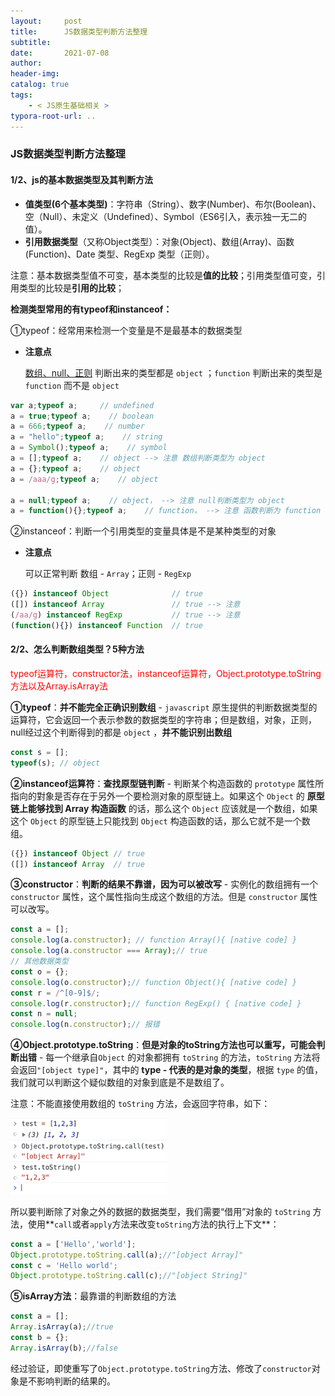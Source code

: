 ```yaml
---
layout:     post
title:      JS数据类型判断方法整理
subtitle:  
date:       2021-07-08
author:     
header-img: 
catalog: true
tags:
    - < JS原生基础相关 >
typora-root-url: ..
---
```


### JS数据类型判断方法整理

#### 1/2、js的基本数据类型及其判断方法

- **值类型(6个基本类型)**：字符串（String）、数字(Number)、布尔(Boolean)、空（Null）、未定义（Undefined）、Symbol（ES6引入，表示独一无二的值）。
- **引用数据类型**（又称Object类型）：对象(Object)、数组(Array)、函数(Function)、Date 类型、RegExp 类型（正则）。

注意：基本数据类型值不可变，基本类型的比较是**值的比较**；引用类型值可变，引用类型的比较是**引用的比较**；

**检测类型常用的有typeof和instanceof：**

①typeof：经常用来检测一个变量是不是最基本的数据类型

- **注意点**

    <u>数组、null、正则</u>  判断出来的类型都是 `object` ；`function` 判断出来的类型是 `function` 而不是 `object`

```javascript
var a;typeof a;    	// undefined
a = true;typeof a;    // boolean
a = 666;typeof a;    // number 
a = "hello";typeof a;    // string
a = Symbol();typeof a;    // symbol
a = [];typeof a;    // object --> 注意 数组判断类型为 object
a = {};typeof a;    // object
a = /aaa/g;typeof a;    // object

a = null;typeof a;    // object， --> 注意 null判断类型为 object
a = function(){};typeof a;    // function， --> 注意 函数判断为 function 而不是 object
```

②instanceof：判断一个引用类型的变量具体是不是某种类型的对象

- **注意点**

    可以正常判断 数组 - `Array`；正则 - `RegExp`

```javascript
({}) instanceof Object              // true
([]) instanceof Array               // true --> 注意
(/aa/g) instanceof RegExp           // true --> 注意
(function(){}) instanceof Function  // true
```



#### 2/2、怎么判断数组类型？5种方法

<span style="color:red">typeof运算符，constructor法，instanceof运算符，Object.prototype.toString方法以及Array.isArray法</span>

**①typeof**：**并不能完全正确识别数组** - `javascript` 原生提供的判断数据类型的运算符，它会返回一个表示参数的数据类型的字符串；但是数组，对象，正则，null经过这个判断得到的都是 `object` ，**并不能识别出数组**

```javascript
const s = [];
typeof(s); // object
```

**②instanceof运算符**：**查找原型链判断** - 判断某个构造函数的 `prototype` 属性所指向的對象是否存在于另外一个要检测对象的原型链上。如果这个 `Object` 的 **原型链上能够找到 Array 构造函数** 的话，那么这个 `Object` 应该就是一个数组，如果这个 `Object` 的原型链上只能找到 `Object` 构造函数的话，那么它就不是一个数组。

```javascript
({}) instanceof Object // true
([]) instanceof Array  // true
```

**③constructor**：**判断的结果不靠谱，因为可以被改写** - 实例化的数组拥有一个 `constructor` 属性，这个属性指向生成这个数组的方法。但是 `constructor` 属性可以改写。

```javascript
const a = [];
console.log(a.constructor); // function Array(){ [native code] }
console.log(a.constructor === Array);// true
// 其他数据类型
const o = {};
console.log(o.constructor);// function Object(){ [native code] }
const r = /^[0-9]$/;
console.log(r.constructor);// function RegExp() { [native code] }
const n = null;
console.log(n.constructor);// 报错
```

**④Object.prototype.toString**：**但是对象的toString方法也可以重写，可能会判断出错** - 每一个继承自`Object` 的对象都拥有 `toString` 的方法，`toString` 方法将会返回`"[object type]"`，其中的 **type - 代表的是对象的类型**，根据 `type` 的值，我们就可以判断这个疑似数组的对象到底是不是数组了。



注意：不能直接使用数组的 `toString` 方法，会返回字符串，如下：

<img src="/../img/assets_2019/image-20210708083051718.png" alt="image-20210708083051718" style="zoom:40%;" />

所以要判断除了对象之外的数据的数据类型，我们需要“借用”对象的 `toString` 方法，使用**`call`或者`apply`方法来改变`toString`方法的执行上下文**：

```javascript
const a = ['Hello','world'];
Object.prototype.toString.call(a);//"[object Array]"
const c = 'Hello world';
Object.prototype.toString.call(c);//"[object String]"
```

**⑤isArray方法**：最靠谱的判断数组的方法

```javascript
const a = [];
Array.isArray(a);//true
const b = {};
Array.isArray(b);//false
```

经过验证，即使重写了`Object.prototype.toString`方法、修改了`constructor`对象是不影响判断的结果的。

